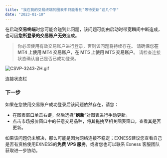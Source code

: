```yaml
---
title: "我在我的交易终端的图表中只能看到“等待更新”这几个字"
date: "2023-01-10"
---
```


在启动**交易终端**时您可能会碰到此问题，该问题可能由启动时带宽瞬间中断造成，也可因**您所登录的交易账户无效**造成。

> 你必须使用有效交易账户进行登录，否则该问题将持续存在。 请确保您**在 MT4 上使用 MT4 交易账户**，**在 MT5 上使用 MT5 交易账户**。 请检查连接状态确认自己是否已成功登录。

![CSVP-3243-ZH.gif](https://testingcf.jsdelivr.net/gh/jarlin8/OSS@main/exhelp/CSVP-3243-ZH.gif)

连接状态栏

### **下一步**

如果在您使用交易账户成功登录后该问题依然存在，请您：

- 在图表窗口单击右键，然后选择“**刷新**”对图表进行手动更新。
- 点击市场报价窗口中的任意交易品种，将其拖拽至相关图表窗口，查看其是否更新。

如果该问题仍未解决，那么可能是因为网络连接不稳定；EXNESS建议您查看自己是否有资格使用EXNESS的**免费 VPS 服务**，或者您也可以联系 Exness 客服团队获取进一步协助。
